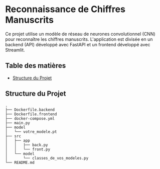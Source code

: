 # Reconnaissance de Chiffres Manuscrits

Ce projet utilise un modèle de réseau de neurones convolutionnel (CNN) pour reconnaître les chiffres manuscrits. L'application est divisée en un backend (API) développé avec FastAPI et un frontend développé avec Streamlit.

## Table des matières

- [Structure du Projet](#structure-du-projet)

## Structure du Projet

```plaintext
.
├── Dockerfile.backend
├── Dockerfile.frontend
├── docker-compose.yml
├── main.py
├── model
│   └── votre_modele.pt
├── src
│   ├── app
│   │   ├── back.py
│   │   └── front.py
│   └── model
│       └── classes_de_vos_modeles.py
└── README.md
